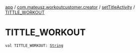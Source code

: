 [app](../../index.md) / [com.mateusz.workoutcustomer.creator](../index.md) / [setTitleActivity](index.md) / [TITTLE_WORKOUT](./-t-i-t-t-l-e_-w-o-r-k-o-u-t.md)

# TITTLE_WORKOUT

`val TITTLE_WORKOUT: `[`String`](https://kotlinlang.org/api/latest/jvm/stdlib/kotlin/-string/index.html)